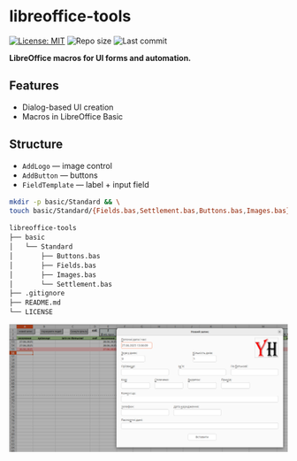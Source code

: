 # libreoffice-tools

[![License: MIT](https://img.shields.io/badge/License-MIT-blue.svg)](https://opensource.org/licenses/MIT)
![Repo size](https://img.shields.io/github/repo-size/tysser/libreoffice-tools)
![Last commit](https://img.shields.io/github/last-commit/tysser/libreoffice-tools)

**LibreOffice macros for UI forms and automation.**

## Features
- Dialog-based UI creation
- Macros in LibreOffice Basic

## Structure
- `AddLogo` — image control
- `AddButton` — buttons
- `FieldTemplate` — label + input field


```bash
mkdir -p basic/Standard && \
touch basic/Standard/{Fields.bas,Settlement.bas,Buttons.bas,Images.bas}
```

```txt
libreoffice-tools
├── basic
│   └── Standard
│       ├── Buttons.bas
│       ├── Fields.bas
│       ├── Images.bas
│       └── Settlement.bas
├── .gitignore
├── README.md
└── LICENSE
```

![Знімок екрана з 2025-06-27 13-07-00.png](screenshots/%D0%97%D0%BD%D1%96%D0%BC%D0%BE%D0%BA%20%D0%B5%D0%BA%D1%80%D0%B0%D0%BD%D0%B0%20%D0%B7%202025-06-27%2013-07-00.png)